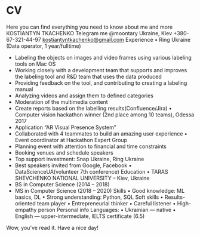# CV
Here you can find everything you need to know about me and more
KOSTIANTYN TKACHENKO
Telegram me @moontary Ukraine, Kiev +380-67-321-44-97 kostiantyntkachenko@gmail.com 
Experience
•	Ring Ukraine (Data operator, 1 year/fulltime)
  -	Labeling the objects on images and video frames using various labeling tools on Mac OS
  -	Working closely with a development team that supports and improves the labeling tool and R&D team that uses the data           produced
  -	Providing feedback on the tool, and contributing to creating a labeling manual
  -	Analyzing videos and assign them to defined categories
  -	Moderation of the multimedia content
  -	Create reports based on the labelling results(Confluence/Jira)
•	Computer vision hackathon winner (2nd place among 10 teams), Odessa 2017
  -	Application “AR Visual Presence System”
  -	Collaborated with 4 teammates to build an amazing user experience
•	Event coordinator at Hackathon Expert Group
  -	Planning event with attention to financial and time constraints
  -	Booking venues and schedule speakers
  -	Top support investment: Snap Ukraine, Ring Ukraine
  -	Best speakers invited from Google, Facebook
•	DataScienceUA(volunteer 7th conference) 
Education
•	TARAS SHEVCHENKO NATIONAL UNIVERSITY – Kiev, Ukraine
  -	BS in Computer Science (2014 – 2018)
  -	MS in Computer Science (2018 – 2020)
Skills
•	Good knowledge: ML basics, DL 
•	Strong understanding: Python, SQL
Soft skills
•	Results-oriented team player
•	Entrepreneurial thinker
•	Careful listener
•	High-empathy person
Personal info
Languages:
•	Ukrainian — native
•	English — upper-intermediate, IELTS certificate (6.5)

Wow, you’ve read it. Have a nice day!		

